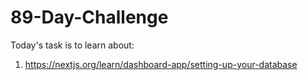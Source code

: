 # 89-Day-Challenge

Today's task is to learn about:

1. https://nextjs.org/learn/dashboard-app/setting-up-your-database
